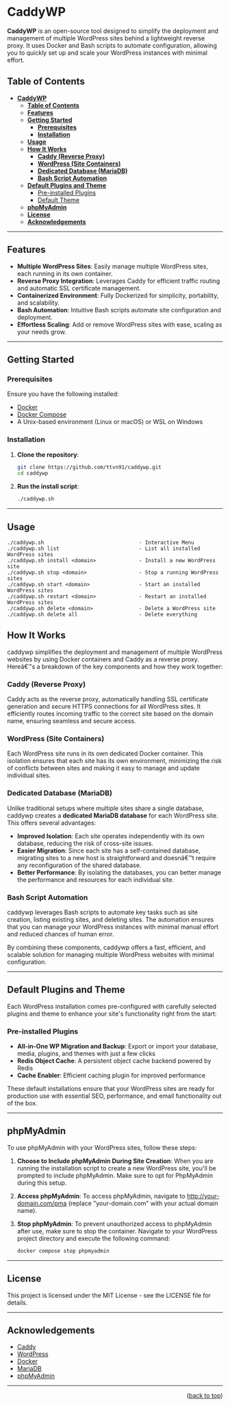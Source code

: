 # **CaddyWP**


**CaddyWP** is an open-source tool designed to simplify the deployment and management of multiple WordPress sites behind a lightweight reverse proxy. It uses Docker and Bash scripts to automate configuration, allowing you to quickly set up and scale your WordPress instances with minimal effort.


## **Table of Contents**

- [**CaddyWP**](#caddywp)
  - [**Table of Contents**](#table-of-contents)
  - [**Features**](#features)
  - [**Getting Started**](#getting-started)
    - [**Prerequisites**](#prerequisites)
    - [**Installation**](#installation)
  - [**Usage**](#usage)
  - [**How It Works**](#how-it-works)
    - [**Caddy (Reverse Proxy)**](#caddy-reverse-proxy)
    - [**WordPress (Site Containers)**](#wordpress-site-containers)
    - [**Dedicated Database (MariaDB)**](#dedicated-database-mariadb)
    - [**Bash Script Automation**](#bash-script-automation)
  - [**Default Plugins and Theme**](#default-plugins-and-theme)
    - [Pre-installed Plugins](#pre-installed-plugins)
    - [Default Theme](#default-theme)
  - [**phpMyAdmin**](#phpmyadmin)
  - [**License**](#license)
  - [**Acknowledgements**](#acknowledgements)

---

## **Features**

- **Multiple WordPress Sites**: Easily manage multiple WordPress sites, each running in its own container.
- **Reverse Proxy Integration**: Leverages Caddy for efficient traffic routing and automatic SSL certificate management.
- **Containerized Environment**: Fully Dockerized for simplicity, portability, and scalability.
- **Bash Automation**: Intuitive Bash scripts automate site configuration and deployment.
- **Effortless Scaling**: Add or remove WordPress sites with ease, scaling as your needs grow.

---

## **Getting Started**

### **Prerequisites**

Ensure you have the following installed:

- [Docker](https://www.docker.com/)
- [Docker Compose](https://docs.docker.com/compose/)
- A Unix-based environment (Linux or macOS) or WSL on Windows

### **Installation**

1. **Clone the repository**:
    ```bash
    git clone https://github.com/ttvn91/caddywp.git
    cd caddywp
    ```

2. **Run the install script**:
    ```bash
    ./caddywp.sh
    ```

---

## **Usage**

   ```
   ./caddywp.sh                               - Interactive Menu
   ./caddywp.sh list                          - List all installed WordPress sites
   ./caddywp.sh install <domain>              - Install a new WordPress site
   ./caddywp.sh stop <domain>                 - Stop a running WordPress sites
   ./caddywp.sh start <domain>                - Start an installed WordPress sites
   ./caddywp.sh restart <domain>              - Restart an installed WordPress sites
   ./caddywp.sh delete <domain>               - Delete a WordPress site
   ./caddywp.sh delete all                    - Delete everything
   
   ```

## **How It Works**

caddywp simplifies the deployment and management of multiple WordPress websites by using Docker containers and Caddy as a reverse proxy. Hereâ€™s a breakdown of the key components and how they work together:

### **Caddy (Reverse Proxy)**
Caddy acts as the reverse proxy, automatically handling SSL certificate generation and secure HTTPS connections for all WordPress sites. It efficiently routes incoming traffic to the correct site based on the domain name, ensuring seamless and secure access.

### **WordPress (Site Containers)**
Each WordPress site runs in its own dedicated Docker container. This isolation ensures that each site has its own environment, minimizing the risk of conflicts between sites and making it easy to manage and update individual sites.

### **Dedicated Database (MariaDB)**
Unlike traditional setups where multiple sites share a single database, caddywp creates a **dedicated MariaDB database** for each WordPress site. This offers several advantages:

- **Improved Isolation**: Each site operates independently with its own database, reducing the risk of cross-site issues.
- **Easier Migration**: Since each site has a self-contained database, migrating sites to a new host is straightforward and doesnâ€™t require any reconfiguration of the shared database.
- **Better Performance**: By isolating the databases, you can better manage the performance and resources for each individual site.

### **Bash Script Automation**
caddywp leverages Bash scripts to automate key tasks such as site creation, listing existing sites, and deleting sites. The automation ensures that you can manage your WordPress instances with minimal manual effort and reduced chances of human error.

By combining these components, caddywp offers a fast, efficient, and scalable solution for managing multiple WordPress websites with minimal configuration.

---
## **Default Plugins and Theme**
Each WordPress installation comes pre-configured with carefully selected plugins and theme to enhance your site's functionality right from the start:

### Pre-installed Plugins
- **All-in-One WP Migration and Backup**: Export or import your database, media, plugins, and themes with just a few clicks
- **Redis Object Cache**: A persistent object cache backend powered by Redis
- **Cache Enabler**: Efficient caching plugin for improved performance

These default installations ensure that your WordPress sites are ready for production use with essential SEO, performance, and email functionality out of the box.

---

## **phpMyAdmin**

To use phpMyAdmin with your WordPress sites, follow these steps:

1. **Choose to Include phpMyAdmin During Site Creation**:
   When you are running the installation script to create a new WordPress site, you'll be prompted to include phpMyAdmin. Make sure to opt for PhpMyAdmin during this setup.

2. **Access phpMyAdmin**:
    To access phpMyAdmin, navigate to <http://your-domain.com/pma> (replace "your-domain.com" with your actual domain name).

3.  **Stop phpMyAdmin**:
    To prevent unauthorized access to phpMyAdmin after use, make sure to stop the container. Navigate to your WordPress project directory and execute the following command:
    ```bash
    docker compose stop phpmyadmin
    ```

---

## **License**

This project is licensed under the MIT License - see the LICENSE file for details.

---

## **Acknowledgements**

- [Caddy](https://caddyserver.com/)
- [WordPress](https://wordpress.org/)
- [Docker](https://www.docker.com/)
- [MariaDB](https://mariadb.org/)
- [phpMyAdmin](https://www.phpmyadmin.net/)

---

<p align="right">(<a href="#top">back to top</a>)</p>
